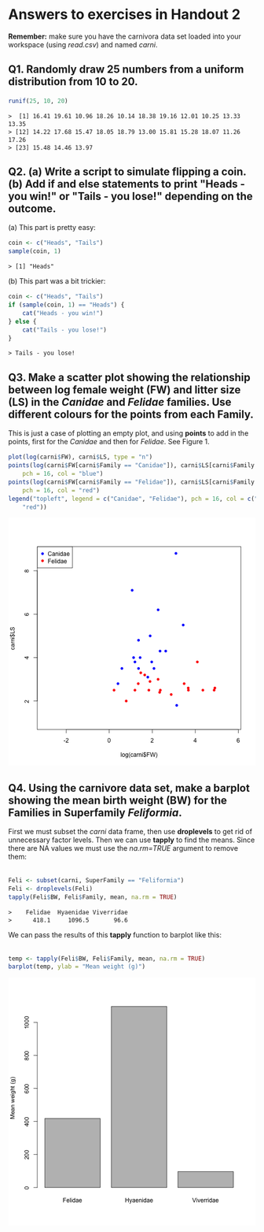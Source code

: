 Answers to exercises in Handout 2
========================================================



**Remember:** make sure you have the carnivora data set loaded into your workspace (using *read.csv*) and named *carni*.

Q1. Randomly draw 25 numbers from a uniform distribution from 10 to 20.
-----------

```r
runif(25, 10, 20)
```

```
>  [1] 16.41 19.61 10.96 18.26 10.14 18.38 19.16 12.01 10.25 13.33 13.35
> [12] 14.22 17.68 15.47 18.05 18.79 13.00 15.81 15.28 18.07 11.26 17.26
> [23] 15.48 14.46 13.97
```




Q2. (a) Write a script to simulate flipping a coin. (b) Add **if** and **else** statements to print "Heads - you win!" or "Tails - you lose!" depending on the outcome.
-----------
(a) This part is pretty easy:

```r
coin <- c("Heads", "Tails")
sample(coin, 1)
```

```
> [1] "Heads"
```

(b) This part was a bit trickier:

```r
coin <- c("Heads", "Tails")
if (sample(coin, 1) == "Heads") {
    cat("Heads - you win!")
} else {
    cat("Tails - you lose!")
}
```

```
> Tails - you lose!
```





Q3. Make a scatter plot showing the relationship between log female weight (FW) and litter size (LS) in the *Canidae* and *Felidae* families. Use different colours for the points from each Family. 
------------------

This is just a case of plotting an empty plot, and using **points** to add in the points, first for the *Canidae* and then for *Felidae*. See Figure 1.

```r
plot(log(carni$FW), carni$LS, type = "n")
points(log(carni$FW[carni$Family == "Canidae"]), carni$LS[carni$Family == "Canidae"], 
    pch = 16, col = "blue")
points(log(carni$FW[carni$Family == "Felidae"]), carni$LS[carni$Family == "Felidae"], 
    pch = 16, col = "red")
legend("topleft", legend = c("Canidae", "Felidae"), pch = 16, col = c("blue", 
    "red"))
```

![Relationship between log female weight and litter size in the Canidae and Felidae](figure/unnamed-chunk-5.png) 


Q4.  Using the carnivore data set, make a **barplot** showing the mean birth weight (BW) for the Families in Superfamily *Feliformia*.
---------------

First we must subset the *carni* data frame, then use **droplevels** to get rid of unnecessary factor levels. Then we can use **tapply** to find the means. Since there are NA values we must use the *na.rm=TRUE* argument to remove them:


```r

Feli <- subset(carni, SuperFamily == "Feliformia")
Feli <- droplevels(Feli)
tapply(Feli$BW, Feli$Family, mean, na.rm = TRUE)
```

```
>    Felidae  Hyaenidae Viverridae 
>      418.1     1096.5       96.6
```


We can pass the results of this **tapply** function to barplot like this:


```r

temp <- tapply(Feli$BW, Feli$Family, mean, na.rm = TRUE)
barplot(temp, ylab = "Mean weight (g)")
```

![Bar plot showing mean birth weight for the familes in *Feliformia*](figure/unnamed-chunk-7.png) 










